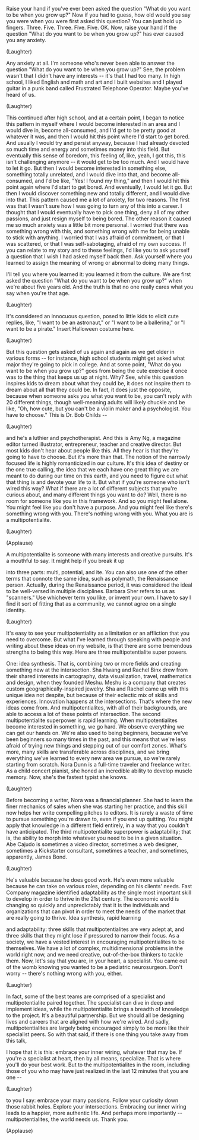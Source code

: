 
Raise your hand if you&#39;ve ever
been asked the question
&quot;What do you want to be when you grow up?&quot;
Now if you had to guess,
how old would you say you were
when you were first asked this question?
You can just hold up fingers.
Three. Five. Three. Five. Five. OK.
Now, raise your hand if the question
&quot;What do you want to be when you grow up?&quot;
has ever caused you any anxiety.

(Laughter)

Any anxiety at all.
I&#39;m someone who&#39;s never
been able to answer the question
&quot;What do you want to be when you grow up?&quot;
See, the problem wasn&#39;t
that I didn&#39;t have any interests --
it&#39;s that I had too many.
In high school, I liked English
and math and art and I built websites
and I played guitar in a punk band
called Frustrated Telephone Operator.
Maybe you&#39;ve heard of us.

(Laughter)

This continued after high school,
and at a certain point, I began
to notice this pattern in myself
where I would become interested in an area
and I would dive in, become all-consumed,
and I&#39;d get to be pretty good
at whatever it was,
and then I would hit this point
where I&#39;d start to get bored.
And usually I would try
and persist anyway,
because I had already devoted
so much time and energy
and sometimes money into this field.
But eventually this sense of boredom,
this feeling of, like, yeah, I got this,
this isn&#39;t challenging anymore --
it would get to be too much.
And I would have to let it go.
But then I would become interested
in something else,
something totally unrelated,
and I would dive into that,
and become all-consumed,
and I&#39;d be like, &quot;Yes! I found my thing,&quot;
and then I would hit this point again
where I&#39;d start to get bored.
And eventually, I would let it go.
But then I would discover
something new and totally different,
and I would dive into that.
This pattern caused me a lot of anxiety,
for two reasons.
The first was that I wasn&#39;t sure
how I was going to turn
any of this into a career.
I thought that I would eventually
have to pick one thing,
deny all of my other passions,
and just resign myself to being bored.
The other reason it caused me
so much anxiety
was a little bit more personal.
I worried that there
was something wrong with this,
and something wrong with me
for being unable to stick with anything.
I worried that I was afraid of commitment,
or that I was scattered,
or that I was self-sabotaging,
afraid of my own success.
If you can relate to my story
and to these feelings,
I&#39;d like you to ask yourself a question
that I wish I had asked myself back then.
Ask yourself where you learned to assign
the meaning of wrong or abnormal
to doing many things.

I&#39;ll tell you where you learned it:
you learned it from the culture.
We are first asked the question
&quot;What do you want to be when you grow up?&quot;
when we&#39;re about five years old.
And the truth is that no one really cares
what you say when you&#39;re that age.

(Laughter)

It&#39;s considered an innocuous question,
posed to little kids
to elicit cute replies,
like, &quot;I want to be an astronaut,&quot;
or &quot;I want to be a ballerina,&quot;
or &quot;I want to be a pirate.&quot;
Insert Halloween costume here.

(Laughter)

But this question gets asked of us
again and again as we get older
in various forms -- for instance,
high school students might get asked
what major they&#39;re going
to pick in college.
And at some point,
&quot;What do you want to be when you grow up?&quot;
goes from being
the cute exercise it once was
to the thing that keeps us up at night.
Why?
See, while this question inspires kids
to dream about what they could be,
it does not inspire them to dream
about all that they could be.
In fact, it does just the opposite,
because when someone asks you
what you want to be,
you can&#39;t reply with 20 different things,
though well-meaning adults
will likely chuckle and be like,
&quot;Oh, how cute, but you can&#39;t be
a violin maker and a psychologist.
You have to choose.&quot;
This is Dr. Bob Childs --

(Laughter)

and he&#39;s a luthier and psychotherapist.
And this is Amy Ng, a magazine editor
turned illustrator, entrepreneur,
teacher and creative director.
But most kids don&#39;t hear
about people like this.
All they hear
is that they&#39;re going to have to choose.
But it&#39;s more than that.
The notion of the narrowly focused life
is highly romanticized in our culture.
It&#39;s this idea of destiny
or the one true calling,
the idea that we each have one great thing
we are meant to do
during our time on this earth,
and you need to figure out
what that thing is
and devote your life to it.
But what if you&#39;re someone
who isn&#39;t wired this way?
What if there are a lot of different
subjects that you&#39;re curious about,
and many different things you want to do?
Well, there is no room for someone
like you in this framework.
And so you might feel alone.
You might feel like you don&#39;t
have a purpose.
And you might feel like
there&#39;s something wrong with you.
There&#39;s nothing wrong with you.
What you are is a multipotentialite.

(Laughter)


(Applause)

A multipotentialite is someone
with many interests and creative pursuits.
It&#39;s a mouthful to say.
It might help if you break it up

into three parts:
multi, potential, and ite.
You can also use one of the other terms
that connote the same idea,
such as polymath, the Renaissance person.
Actually, during the Renaissance period,
it was considered the ideal
to be well-versed in multiple disciplines.
Barbara Sher refers to us as &quot;scanners.&quot;
Use whichever term you like,
or invent your own.
I have to say I find it sort of fitting
that as a community,
we cannot agree on a single identity.

(Laughter)

It&#39;s easy to see your multipotentiality
as a limitation or an affliction
that you need to overcome.
But what I&#39;ve learned
through speaking with people
and writing about these
ideas on my website,
is that there are some tremendous
strengths to being this way.
Here are three
multipotentialite super powers.

One: idea synthesis.
That is, combining two or more fields
and creating something new
at the intersection.
Sha Hwang and Rachel Binx drew
from their shared interests
in cartography, data visualization,
travel, mathematics and design,
when they founded Meshu.
Meshu is a company that creates
custom geographically-inspired jewelry.
Sha and Rachel came up
with this unique idea
not despite, but because of their eclectic
mix of skills and experiences.
Innovation happens at the intersections.
That&#39;s where the new ideas come from.
And multipotentialites,
with all of their backgrounds,
are able to access a lot of these
points of intersection.
The second multipotentialite superpower
is rapid learning.
When multipotentialites
become interested in something,
we go hard.
We observe everything
we can get our hands on.
We&#39;re also used to being beginners,
because we&#39;ve been beginners
so many times in the past,
and this means that we&#39;re less afraid
of trying new things
and stepping out of our comfort zones.
What&#39;s more, many skills
are transferable across disciplines,
and we bring everything we&#39;ve learned
to every new area we pursue,
so we&#39;re rarely starting from scratch.
Nora Dunn is a full-time traveler
and freelance writer.
As a child concert pianist,
she honed an incredible ability
to develop muscle memory.
Now, she&#39;s the fastest typist she knows.

(Laughter)

Before becoming a writer,
Nora was a financial planner.
She had to learn
the finer mechanics of sales
when she was starting her practice,
and this skill now helps her
write compelling pitches to editors.
It is rarely a waste of time
to pursue something you&#39;re drawn to,
even if you end up quitting.
You might apply that knowledge
in a different field entirely,
in a way that you couldn&#39;t
have anticipated.
The third multipotentialite superpower
is adaptability;
that is, the ability to morph
into whatever you need to be
in a given situation.
Abe Cajudo is sometimes a video director,
sometimes a web designer,
sometimes a Kickstarter consultant,
sometimes a teacher,
and sometimes, apparently, James Bond.

(Laughter)

He&#39;s valuable because he does good work.
He&#39;s even more valuable
because he can take on various roles,
depending on his clients&#39; needs.
Fast Company magazine
identified adaptability
as the single most important skill
to develop in order to thrive
in the 21st century.
The economic world is changing
so quickly and unpredictably
that it is the individuals
and organizations that can pivot
in order to meet the needs of the market
that are really going to thrive.
Idea synthesis, rapid learning

and adaptability:
three skills that multipotentialites
are very adept at,
and three skills that they might lose
if pressured to narrow their focus.
As a society, we have a vested interest
in encouraging multipotentialites
to be themselves.
We have a lot of complex, multidimensional
problems in the world right now,
and we need creative,
out-of-the-box thinkers to tackle them.
Now, let&#39;s say that you are,
in your heart, a specialist.
You came out of the womb knowing
you wanted to be a pediatric neurosurgeon.
Don&#39;t worry -- there&#39;s nothing
wrong with you, either.

(Laughter)

In fact, some of the best teams
are comprised of a specialist
and multipotentialite paired together.
The specialist can dive in deep
and implement ideas,
while the multipotentialite brings
a breadth of knowledge to the project.
It&#39;s a beautiful partnership.
But we should all be designing
lives and careers
that are aligned with how we&#39;re wired.
And sadly, multipotentialites
are largely being encouraged
simply to be more
like their specialist peers.
So with that said,
if there is one thing
you take away from this talk,

I hope that it is this:
embrace your inner wiring,
whatever that may be.
If you&#39;re a specialist at heart,
then by all means, specialize.
That is where you&#39;ll do your best work.
But to the multipotentialites in the room,
including those of you
who may have just realized
in the last 12 minutes that you are one --

(Laughter)


to you I say:
embrace your many passions.
Follow your curiosity
down those rabbit holes.
Explore your intersections.
Embracing our inner wiring leads
to a happier, more authentic life.
And perhaps more importantly --
multipotentialites, the world needs us.
Thank you.

(Applause)

